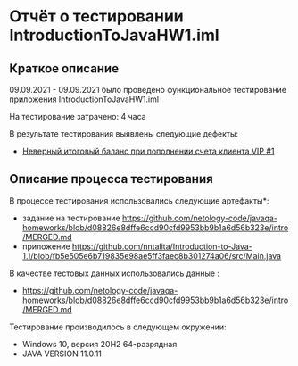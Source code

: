 # Отчёт о тестировании IntroductionToJavaHW1.iml
## Краткое описание

09.09.2021 - 09.09.2021 было проведено функциональное тестирование приложения IntroductionToJavaHW1.iml

На тестирование затрачено: 4 часа

В результате тестирования выявлены следующие дефекты:
 * [Неверный итоговый баланс при пополнении счета клиента VIP #1](https://github.com/nntalita/Introduction-to-Java-1.1/issues/1#issue-993834676)

## Описание процесса тестирования

В процессе тестирования использовались следующие артефакты*:
* задание на тестирование https://github.com/netology-code/javaqa-homeworks/blob/d08826e8dffe6ccd90cfd9953bb9b1a6d56b323e/intro/MERGED.md
* приложение https://github.com/nntalita/Introduction-to-Java-1.1/blob/fb5e505e6b719835e98ae5ff3faec8b301274a06/src/Main.java

В качестве тестовых данных использовались данные :
* https://github.com/netology-code/javaqa-homeworks/blob/d08826e8dffe6ccd90cfd9953bb9b1a6d56b323e/intro/MERGED.md


Тестирование производилось в следующем окружении:
* Windows 10, версия 20H2 64-разрядная
* JAVA VERSION 11.0.11
